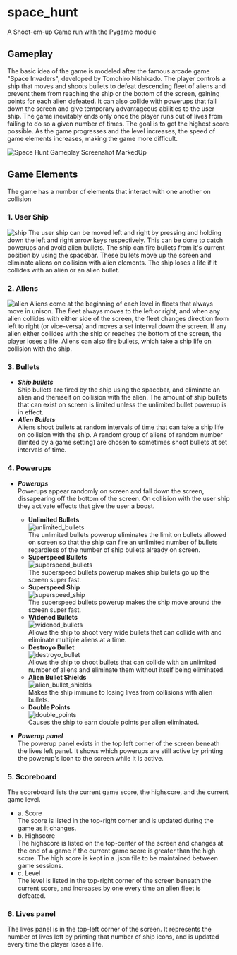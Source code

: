 # space_hunt
A Shoot-em-up Game run with the Pygame module

## Gameplay
The basic idea of the game is modeled after the famous arcade game "Space Invaders", developed by Tomohiro Nishikado. The player controls a ship that moves and shoots bullets to defeat descending fleet of aliens and prevent them from reaching the ship or the bottom of the screen, gaining points for each alien defeated. It can also collide with powerups that fall down the screen and give temporary advantageous abilities to the user ship. The game inevitably ends only once the player runs out of lives from failing to do so a given number of times. The goal is to get the highest score possible. As the game progresses and the level increases, the speed of game elements increases, making the game more difficult.

![Space Hunt Gameplay Screenshot MarkedUp](https://user-images.githubusercontent.com/54511402/167519382-28087212-6dd0-45ca-b90f-3a07256bce16.png)  

## Game Elements
The game has a number of elements that interact with one another on collision
### 1. User Ship
![ship](https://user-images.githubusercontent.com/54511402/167516018-eea1c70b-c6c8-4bf8-b4b3-03d34f97e297.png)
The user ship can be moved left and right by pressing and holding down the left and right arrow keys respectively. This can be done to catch powerups and avoid alien bullets. The ship can fire bullets from it's current position by using the spacebar. These bullets move up the screen and eliminate aliens on collision with alien elements. The ship loses a life if it collides with an alien or an alien bullet.
### 2. Aliens
![alien](https://user-images.githubusercontent.com/54511402/167516065-8509ab59-777a-4801-8a5b-4939eb9c5e08.png)
Aliens come at the beginning of each level in fleets that always move in unison. The fleet always moves to the left or right, and when any alien collides with either side of the screen, the fleet changes direction from left to right (or vice-versa) and moves a set interval down the screen. If any alien either collides with the ship or reaches the bottom of the screen, the player loses a life. Aliens can also fire bullets, which take a ship life on collision with the ship.
### 3. Bullets
- ***Ship bullets***  
  Ship bullets are fired by the ship using the spacebar, and eliminate an alien and themself on collision with the alien. The amount of ship bullets that can exist on screen is limited unless the unlimited bullet powerup is in effect.  
- ***Alien Bullets***  
  Aliens shoot bullets at random intervals of time that can take a ship life on collision with the ship. A random group of aliens of random number (limited by a game setting) are chosen to sometimes shoot bullets at set intervals of time.  
### 4. Powerups
- ***Powerups***  
  Powerups appear randomly on screen and fall down the screen, dissapearing off the bottom of the screen. On collision with the user ship they activate effects that give the user a boost.  
    - **Unlimited Bullets**  
    ![unlimited_bullets](https://user-images.githubusercontent.com/54511402/167512895-fa18fae5-5da8-4f3e-b8ad-d2bea9e3d263.png)  
    The unlimited bullets powerup eliminates the limit on bullets allowed on screen so that the ship can fire an unlimited number of bullets regardless of the number of ship bullets already on screen.  
    - **Superspeed Bullets**  
    ![superspeed_bullets](https://user-images.githubusercontent.com/54511402/167512893-e494a305-a857-4aa5-a468-915f1de34978.png)  
    The superspeed bullets powerup makes ship bullets go up the screen super fast.  
    - **Superspeed Ship**  
    ![superspeed_ship](https://user-images.githubusercontent.com/54511402/167512894-c4f8360c-4a24-4a68-a265-4304ef7dd30d.png)  
    The superspeed bullets powerup makes the ship move around the screen super fast.  
    - **Widened Bullets**  
    ![widened_bullets](https://user-images.githubusercontent.com/54511402/167512896-b2e7008f-c748-4702-8e4c-a142982d84fd.png)  
    Allows the ship to shoot very wide bullets that can collide with and eliminate multiple aliens at a time.  
    - **Destroyo Bullet**  
    ![destroyo_bullet](https://user-images.githubusercontent.com/54511402/167515770-549b1083-1f60-4601-8823-99b48baf45dd.png)  
    Allows the ship to shoot bullets that can collide with an unlimited number of aliens and eliminate them without itself being eliminated.  
    - **Alien Bullet Shields**  
    ![alien_bullet_shields](https://user-images.githubusercontent.com/54511402/167512889-6b70548d-652a-412c-829d-9d98d5ac6d01.png)  
    Makes the ship immune to losing lives from collisions with alien bullets.  
    - **Double Points**  
    ![double_points](https://user-images.githubusercontent.com/54511402/167512892-b032a0b4-edd3-4ab2-9310-2fcb76ee6a67.png)  
    Causes the ship to earn double points per alien eliminated.  



- ***Powerup panel***  
  The powerup panel exists in the top left corner of the screen beneath the lives left panel. It shows which powerups are still active by printing the powerup's icon to the screen while it is active.
### 5. Scoreboard
The scoreboard lists the current game score, the highscore, and the current game level.
  - a. Score  
  The score is listed in the top-right corner and is updated during the game as it changes.
  - b. Highscore  
  The highscore is listed on the top-center of the screen and changes at the end of a game if the current game score is greater than the high score. The high score is kept in a .json file to be maintained between game sessions.
  - c. Level  
  The level is listed in the top-right corner of the screen beneath the current score, and increases by one every time an alien fleet is defeated.
### 6. Lives panel
The lives panel is in the top-left corner of the screen. It represents the number of lives left by printing that number of ship icons, and is updated every time the player loses a life.
